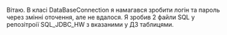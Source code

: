 Вітаю. В класі DataBaseConnection я намагався зробити логін та пароль через змінні оточення,
але не вдалося.
Я зробив 2 файли SQL у репозітроії SQL_JDBC_HW з вказаними у ДЗ таблицями.